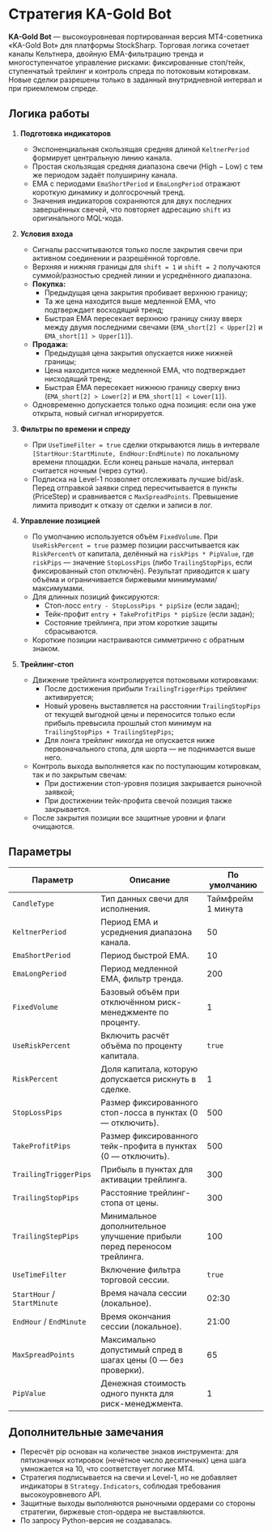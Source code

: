# Стратегия KA-Gold Bot

**KA-Gold Bot** — высокоуровневая портированная версия MT4-советника «KA-Gold Bot» для платформы StockSharp. Торговая логика сочетает каналы Кельтнера, двойную EMA-фильтрацию тренда и многоступенчатое управление рисками: фиксированные стоп/тейк, ступенчатый трейлинг и контроль спреда по потоковым котировкам. Новые сделки разрешены только в заданный внутридневной интервал и при приемлемом спреде.

## Логика работы

1. **Подготовка индикаторов**
   - Экспоненциальная скользящая средняя длиной `KeltnerPeriod` формирует центральную линию канала.
   - Простая скользящая средняя диапазона свечи (High − Low) с тем же периодом задаёт полуширину канала.
   - EMA с периодами `EmaShortPeriod` и `EmaLongPeriod` отражают короткую динамику и долгосрочный тренд.
   - Значения индикаторов сохраняются для двух последних завершённых свечей, что повторяет адресацию `shift` из оригинального MQL-кода.

2. **Условия входа**
   - Сигналы рассчитываются только после закрытия свечи при активном соединении и разрешённой торговле.
   - Верхняя и нижняя границы для `shift = 1` и `shift = 2` получаются суммой/разностью средней линии и усреднённого диапазона.
   - **Покупка:**
     - Предыдущая цена закрытия пробивает верхнюю границу;
     - Та же цена находится выше медленной EMA, что подтверждает восходящий тренд;
     - Быстрая EMA пересекает верхнюю границу снизу вверх между двумя последними свечами (`EMA_short[2] < Upper[2]` и `EMA_short[1] > Upper[1]`).
   - **Продажа:**
     - Предыдущая цена закрытия опускается ниже нижней границы;
     - Цена находится ниже медленной EMA, что подтверждает нисходящий тренд;
     - Быстрая EMA пересекает нижнюю границу сверху вниз (`EMA_short[2] > Lower[2]` и `EMA_short[1] < Lower[1]`).
   - Одновременно допускается только одна позиция: если она уже открыта, новый сигнал игнорируется.

3. **Фильтры по времени и спреду**
   - При `UseTimeFilter = true` сделки открываются лишь в интервале `[StartHour:StartMinute, EndHour:EndMinute)` по локальному времени площадки. Если конец раньше начала, интервал считается ночным (через сутки).
   - Подписка на Level-1 позволяет отслеживать лучшие bid/ask. Перед отправкой заявки спред пересчитывается в пункты (PriceStep) и сравнивается с `MaxSpreadPoints`. Превышение лимита приводит к отказу от сделки и записи в лог.

4. **Управление позицией**
   - По умолчанию используется объём `FixedVolume`. При `UseRiskPercent = true` размер позиции рассчитывается как `RiskPercent%` от капитала, делённый на `riskPips * PipValue`, где `riskPips` — значение `StopLossPips` (либо `TrailingStopPips`, если фиксированный стоп отключён). Результат приводится к шагу объёма и ограничивается биржевыми минимумами/максимумами.
   - Для длинных позиций фиксируются:
     - Стоп-лосс `entry - StopLossPips * pipSize` (если задан);
     - Тейк-профит `entry + TakeProfitPips * pipSize` (если задан);
     - Состояние трейлинга, при этом короткие защиты сбрасываются.
   - Короткие позиции настраиваются симметрично с обратным знаком.

5. **Трейлинг-стоп**
   - Движение трейлинга контролируется потоковыми котировками:
     - После достижения прибыли `TrailingTriggerPips` трейлинг активируется;
     - Новый уровень выставляется на расстоянии `TrailingStopPips` от текущей выгодной цены и переносится только если прибыль превысила прошлый стоп минимум на `TrailingStopPips + TrailingStepPips`;
     - Для лонга трейлинг никогда не опускается ниже первоначального стопа, для шорта — не поднимается выше него.
   - Контроль выхода выполняется как по поступающим котировкам, так и по закрытым свечам:
     - При достижении стоп-уровня позиция закрывается рыночной заявкой;
     - При достижении тейк-профита свечой позиция также закрывается.
   - После закрытия позиции все защитные уровни и флаги очищаются.

## Параметры

| Параметр | Описание | По умолчанию |
|----------|----------|---------------|
| `CandleType` | Тип данных свечи для исполнения. | Таймфрейм 1 минута |
| `KeltnerPeriod` | Период EMA и усреднения диапазона канала. | 50 |
| `EmaShortPeriod` | Период быстрой EMA. | 10 |
| `EmaLongPeriod` | Период медленной EMA, фильтр тренда. | 200 |
| `FixedVolume` | Базовый объём при отключённом риск-менеджменте по проценту. | 1 |
| `UseRiskPercent` | Включить расчёт объёма по проценту капитала. | `true` |
| `RiskPercent` | Доля капитала, которую допускается рискнуть в сделке. | 1 |
| `StopLossPips` | Размер фиксированного стоп-лосса в пунктах (0 — отключить). | 500 |
| `TakeProfitPips` | Размер фиксированного тейк-профита в пунктах (0 — отключить). | 500 |
| `TrailingTriggerPips` | Прибыль в пунктах для активации трейлинга. | 300 |
| `TrailingStopPips` | Расстояние трейлинг-стопа от цены. | 300 |
| `TrailingStepPips` | Минимальное дополнительное улучшение прибыли перед переносом трейлинга. | 100 |
| `UseTimeFilter` | Включение фильтра торговой сессии. | `true` |
| `StartHour` / `StartMinute` | Время начала сессии (локальное). | 02:30 |
| `EndHour` / `EndMinute` | Время окончания сессии (локальное). | 21:00 |
| `MaxSpreadPoints` | Максимально допустимый спред в шагах цены (0 — без проверки). | 65 |
| `PipValue` | Денежная стоимость одного пункта для риск-менеджмента. | 1 |

## Дополнительные замечания

- Пересчёт pip основан на количестве знаков инструмента: для пятизначных котировок (нечётное число десятичных) цена шага умножается на 10, что соответствует логике MT4.
- Стратегия подписывается на свечи и Level-1, но не добавляет индикаторы в `Strategy.Indicators`, соблюдая требования высокоуровневого API.
- Защитные выходы выполняются рыночными ордерами со стороны стратегии, биржевые стоп-ордера не выставляются.
- По запросу Python-версия не создавалась.
